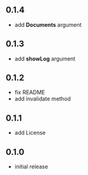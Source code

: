 ## 0.1.4
* add **Documents** argument
## 0.1.3
* add **showLog** argument
## 0.1.2
* fix README
* add invalidate method
## 0.1.1
* add License
## 0.1.0

* initial release
